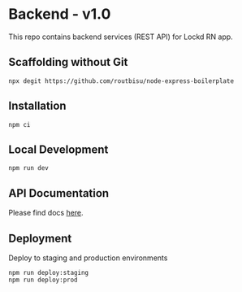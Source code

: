 # <App> Backend - v1.0

This repo contains backend services (REST API) for Lockd RN app.

## Scaffolding without Git

```
npx degit https://github.com/routbisu/node-express-boilerplate
```

## Installation

```
npm ci
```

## Local Development

```
npm run dev
```

## API Documentation

Please find docs [here](https://docs.google.com/document/d/1MAMuSAdEvtrpVXa8Vzriw-a9FxXRIhdoF7GngBq8Iig/edit?usp=sharing).

## Deployment

Deploy to staging and production environments

```
npm run deploy:staging
npm run deploy:prod
```
